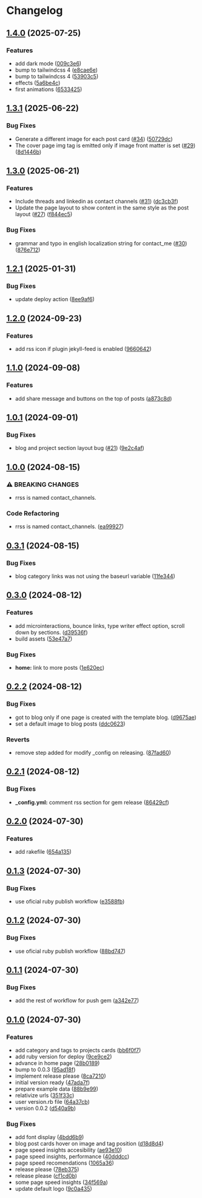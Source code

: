 # Changelog

## [1.4.0](https://github.com/a-chacon/awesome-jekyll-theme/compare/awesome-jekyll-theme/v1.3.1...awesome-jekyll-theme/v1.4.0) (2025-07-25)


### Features

* add dark mode ([009c3e6](https://github.com/a-chacon/awesome-jekyll-theme/commit/009c3e6984968442c6df6281715276012f98c2b9))
* bump to tailwindcss 4 ([e8cae6e](https://github.com/a-chacon/awesome-jekyll-theme/commit/e8cae6e0eac10d1408a744ef90dc1eacdb34bdfb))
* bump to tailwindcss 4 ([53903c5](https://github.com/a-chacon/awesome-jekyll-theme/commit/53903c52118d07ac01c2d38259e19b7c7e19b4da))
* effects ([5a6be4c](https://github.com/a-chacon/awesome-jekyll-theme/commit/5a6be4ce87d805fb16b380f4e208861031d95493))
* first animations ([6533425](https://github.com/a-chacon/awesome-jekyll-theme/commit/65334259d5ad95c0712dab50efcb8c6b8188fb37))

## [1.3.1](https://github.com/a-chacon/awesome-jekyll-theme/compare/awesome-jekyll-theme/v1.3.0...awesome-jekyll-theme/v1.3.1) (2025-06-22)


### Bug Fixes

* Generate a different image for each post card ([#34](https://github.com/a-chacon/awesome-jekyll-theme/issues/34)) ([50729dc](https://github.com/a-chacon/awesome-jekyll-theme/commit/50729dced03afeb555aca00e5f53ad9f5bba5561))
* The cover page img tag is emitted only if image front matter is set ([#29](https://github.com/a-chacon/awesome-jekyll-theme/issues/29)) ([8d1446b](https://github.com/a-chacon/awesome-jekyll-theme/commit/8d1446bea66bdbc254a57ef3a34c121abd26ae5c))

## [1.3.0](https://github.com/a-chacon/awesome-jekyll-theme/compare/awesome-jekyll-theme/v1.2.1...awesome-jekyll-theme/v1.3.0) (2025-06-21)


### Features

* Include threads and linkedin as contact channels ([#31](https://github.com/a-chacon/awesome-jekyll-theme/issues/31)) ([dc3cb3f](https://github.com/a-chacon/awesome-jekyll-theme/commit/dc3cb3f7177089aa99ce88fb6a29dbcac6c55827))
* Update the page layout to show content in the same style as the post layout ([#27](https://github.com/a-chacon/awesome-jekyll-theme/issues/27)) ([f844ec5](https://github.com/a-chacon/awesome-jekyll-theme/commit/f844ec558aa556ccf6b8b4282bd5db01243b7fd4))


### Bug Fixes

* grammar and typo in english localization string for contact_me ([#30](https://github.com/a-chacon/awesome-jekyll-theme/issues/30)) ([876e712](https://github.com/a-chacon/awesome-jekyll-theme/commit/876e712d89fdc1a62693ff74880d4ce4bec4a997))

## [1.2.1](https://github.com/a-chacon/awesome-jekyll-theme/compare/awesome-jekyll-theme/v1.2.0...awesome-jekyll-theme/v1.2.1) (2025-01-31)


### Bug Fixes

* update deploy action ([8ee9af6](https://github.com/a-chacon/awesome-jekyll-theme/commit/8ee9af671c15065f0cabab4db805c0d147fce6dd))

## [1.2.0](https://github.com/a-chacon/awesome-jekyll-theme/compare/awesome-jekyll-theme/v1.1.0...awesome-jekyll-theme/v1.2.0) (2024-09-23)


### Features

* add rss icon if plugin jekyll-feed is enabled ([9660642](https://github.com/a-chacon/awesome-jekyll-theme/commit/9660642a7a4dd661102782e8aa7a21a3c54f387a))

## [1.1.0](https://github.com/a-chacon/awesome-jekyll-theme/compare/awesome-jekyll-theme/v1.0.1...awesome-jekyll-theme/v1.1.0) (2024-09-08)


### Features

* add share message and buttons on the top of posts ([a873c8d](https://github.com/a-chacon/awesome-jekyll-theme/commit/a873c8d021e0587a12d024c3a282a9c7e4e68c66))

## [1.0.1](https://github.com/a-chacon/awesome-jekyll-theme/compare/awesome-jekyll-theme/v1.0.0...awesome-jekyll-theme/v1.0.1) (2024-09-01)


### Bug Fixes

* blog and project section layout  bug ([#21](https://github.com/a-chacon/awesome-jekyll-theme/issues/21)) ([9e2c4af](https://github.com/a-chacon/awesome-jekyll-theme/commit/9e2c4af64fad819cf2dfbddd14b325f654d4e792))

## [1.0.0](https://github.com/a-chacon/awesome-jekyll-theme/compare/awesome-jekyll-theme/v0.3.1...awesome-jekyll-theme/v1.0.0) (2024-08-15)


### ⚠ BREAKING CHANGES

* rrss is named contact_channels.

### Code Refactoring

* rrss is named contact_channels.  ([ea99927](https://github.com/a-chacon/awesome-jekyll-theme/commit/ea999276e778f29ad693a6f1adc30e09484ff2dc))

## [0.3.1](https://github.com/a-chacon/awesome-jekyll-theme/compare/awesome-jekyll-theme/v0.3.0...awesome-jekyll-theme/v0.3.1) (2024-08-15)


### Bug Fixes

* blog category links was not using the baseurl variable ([11fe344](https://github.com/a-chacon/awesome-jekyll-theme/commit/11fe344311d7fd20d937bc7005335d9ae9270cc5))

## [0.3.0](https://github.com/a-chacon/awesome-jekyll-theme/compare/awesome-jekyll-theme/v0.2.2...awesome-jekyll-theme/v0.3.0) (2024-08-12)


### Features

* add microinteractions, bounce links, type writer effect option, scroll down by sections. ([d39536f](https://github.com/a-chacon/awesome-jekyll-theme/commit/d39536f6eeddbaa3ae52085076f2918c47718e05))
* build assets ([53e47a7](https://github.com/a-chacon/awesome-jekyll-theme/commit/53e47a7b504c2bbf88fe9f85c068b09c3abacc18))


### Bug Fixes

* **home:** link to more posts ([1e620ec](https://github.com/a-chacon/awesome-jekyll-theme/commit/1e620ec774629f307a858bc29c13c0ad0a8fef6c))

## [0.2.2](https://github.com/a-chacon/awesome-jekyll-theme/compare/awesome-jekyll-theme/v0.2.1...awesome-jekyll-theme/v0.2.2) (2024-08-12)


### Bug Fixes

* got to blog only if one page is created with the template blog. ([d9675ae](https://github.com/a-chacon/awesome-jekyll-theme/commit/d9675ae8da8aabdf27773f0ae15f7a2f7abb1a03))
* set a default image to blog posts ([ddc0623](https://github.com/a-chacon/awesome-jekyll-theme/commit/ddc06238f0ad9de92f0ce59048c327062a1cc442))


### Reverts

* remove step added for modify _config on releasing. ([87fad60](https://github.com/a-chacon/awesome-jekyll-theme/commit/87fad609c4a49ca1dd7078ca59905c9f67ad3149))

## [0.2.1](https://github.com/a-chacon/awesome-jekyll-theme/compare/awesome-jekyll-theme/v0.2.0...awesome-jekyll-theme/v0.2.1) (2024-08-12)


### Bug Fixes

* **_config.yml:** comment rss section for gem release ([86429cf](https://github.com/a-chacon/awesome-jekyll-theme/commit/86429cfb7ef4efe3ca63f308a8beaa8138037072))

## [0.2.0](https://github.com/a-chacon/awesome-jekyll-theme/compare/awesome-jekyll-theme/v0.1.3...awesome-jekyll-theme/v0.2.0) (2024-07-30)


### Features

* add rakefile ([654a135](https://github.com/a-chacon/awesome-jekyll-theme/commit/654a1351e354b67f3807f815789f8d6a37c9b40e))

## [0.1.3](https://github.com/a-chacon/awesome-jekyll-theme/compare/awesome-jekyll-theme/v0.1.2...awesome-jekyll-theme/v0.1.3) (2024-07-30)


### Bug Fixes

* use oficial ruby publish workflow ([e3588fb](https://github.com/a-chacon/awesome-jekyll-theme/commit/e3588fb613607c5592a936ad676be42cecf8c794))

## [0.1.2](https://github.com/a-chacon/awesome-jekyll-theme/compare/awesome-jekyll-theme/v0.1.1...awesome-jekyll-theme/v0.1.2) (2024-07-30)


### Bug Fixes

* use oficial ruby publish workflow ([88bd747](https://github.com/a-chacon/awesome-jekyll-theme/commit/88bd7479578889b11734091b81b9a2f84e412abe))

## [0.1.1](https://github.com/a-chacon/awesome-jekyll-theme/compare/awesome-jekyll-theme/v0.1.0...awesome-jekyll-theme/v0.1.1) (2024-07-30)


### Bug Fixes

* add the rest of workflow for push gem ([a342e77](https://github.com/a-chacon/awesome-jekyll-theme/commit/a342e77fcffb2056d0ccbc90b2fe20a9822ecb51))

## [0.1.0](https://github.com/a-chacon/awesome-jekyll-theme/compare/awesome-jekyll-theme-v0.0.4...awesome-jekyll-theme/v0.1.0) (2024-07-30)


### Features

* add category and tags to projects cards ([bb6f0f7](https://github.com/a-chacon/awesome-jekyll-theme/commit/bb6f0f7a60cf271e4efbcd915439bf26c12ae1f7))
* add ruby version for deploy ([9ce9ce2](https://github.com/a-chacon/awesome-jekyll-theme/commit/9ce9ce2ad6088f17001911bf0021f19bdeb055b1))
* advance in home page ([28b0189](https://github.com/a-chacon/awesome-jekyll-theme/commit/28b01893a1a9ccadb56d8c0af7144cf005dfcbba))
* bump to 0.0.3 ([95ad18f](https://github.com/a-chacon/awesome-jekyll-theme/commit/95ad18f02865f04fac314ba9e36b83df1d7a4671))
* implement release please ([8ca7210](https://github.com/a-chacon/awesome-jekyll-theme/commit/8ca7210e37c7bdf43dd44b5b48cadc2d1da2d047))
* initial version ready ([47ada7f](https://github.com/a-chacon/awesome-jekyll-theme/commit/47ada7f7849741d5d550a4efc610a7aaef712522))
* prepare example data ([88b9e99](https://github.com/a-chacon/awesome-jekyll-theme/commit/88b9e99871cdaa683f3ff4a3144f7b7a858497a7))
* relativize urls ([351f33c](https://github.com/a-chacon/awesome-jekyll-theme/commit/351f33ce728ec4f700b621f756d4d0e1f31e1392))
* user version.rb file ([64a37cb](https://github.com/a-chacon/awesome-jekyll-theme/commit/64a37cb3e6131771689df14005bd33447314eee6))
* version 0.0.2 ([d540a9b](https://github.com/a-chacon/awesome-jekyll-theme/commit/d540a9bba54a5331adf5021588eb9e2afdaa27ee))


### Bug Fixes

* add font display ([4bdd6b9](https://github.com/a-chacon/awesome-jekyll-theme/commit/4bdd6b94d99cefbdb521b9386d57e3e6e0fc7c82))
* blog post cards hover on image and tag position ([d18d8d4](https://github.com/a-chacon/awesome-jekyll-theme/commit/d18d8d4da6e8788b91611d9714a7a91dc55b3ffd))
* page speed insights accesibility ([ae93e10](https://github.com/a-chacon/awesome-jekyll-theme/commit/ae93e10bedf8e0048666d144989f0de42ff3d2e2))
* page speed insights, performance ([40dddcc](https://github.com/a-chacon/awesome-jekyll-theme/commit/40dddcc57494346ce81d1124a5d076be4f6b81cf))
* page speed recomendations ([1065a36](https://github.com/a-chacon/awesome-jekyll-theme/commit/1065a361cf11bdb9ae61d5bbfb9e075150b6d100))
* release please ([78eb375](https://github.com/a-chacon/awesome-jekyll-theme/commit/78eb37558f2a50402f052c91999fa95cf0dc89c4))
* release please ([cf1cd0b](https://github.com/a-chacon/awesome-jekyll-theme/commit/cf1cd0b35a28b0c6f77c19dd0f8053d919a2340d))
* some page speed insights ([34f569a](https://github.com/a-chacon/awesome-jekyll-theme/commit/34f569af86d7326a829be4e6cd496dd4bfc94149))
* update default logo ([9c0a435](https://github.com/a-chacon/awesome-jekyll-theme/commit/9c0a435e38d997269992a2cbdeb352e18d9f159e))
